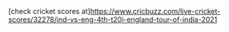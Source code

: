 [check cricket scores at]https://www.cricbuzz.com/live-cricket-scores/32278/ind-vs-eng-4th-t20i-england-tour-of-india-2021
